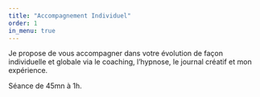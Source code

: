```yaml
---
title: "Accompagnement Individuel"
order: 1
in_menu: true
---
```

Je propose de vous accompagner dans votre évolution de façon individuelle et globale via le coaching, l’hypnose, le journal créatif et mon expérience.

Séance de 45mn à 1h. 